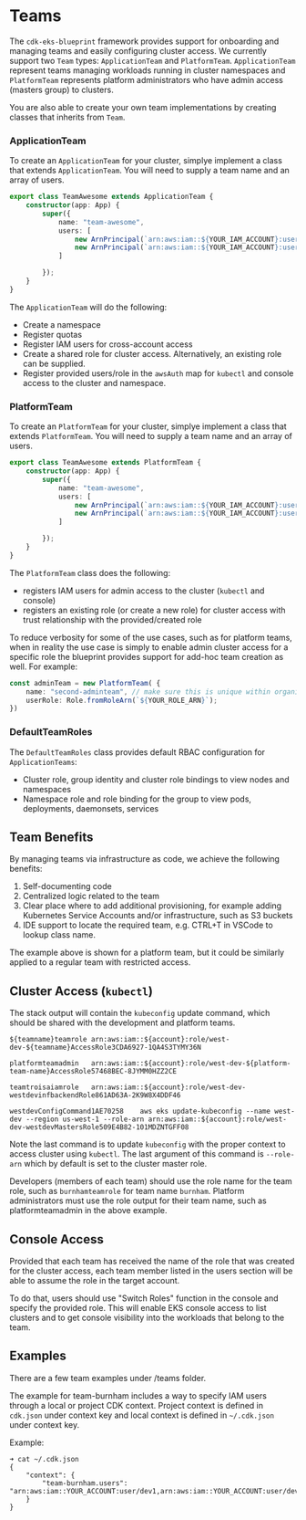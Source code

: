 # Teams

The `cdk-eks-blueprint` framework provides support for onboarding and managing teams and easily configuring cluster access. We currently support two `Team` types: `ApplicationTeam` and `PlatformTeam`. `ApplicationTeam` represent teams managing workloads running in cluster namespaces and `PlatformTeam` represents platform administrators who have admin access (masters group) to clusters.

You are also able to create your own team implementations by creating classes that inherits from `Team`.

### ApplicationTeam 

To create an `ApplicationTeam` for your cluster, simplye implement a class that extends `ApplicationTeam`. You will need to supply a team name and an array of users.  

```typescript
export class TeamAwesome extends ApplicationTeam {
    constructor(app: App) {
        super({
            name: "team-awesome",
            users: [
                new ArnPrincipal(`arn:aws:iam::${YOUR_IAM_ACCOUNT}:user/user1`),  
                new ArnPrincipal(`arn:aws:iam::${YOUR_IAM_ACCOUNT}:user/user2`)
            ]

        });
    }
}
```

The `ApplicationTeam` will do the following:

- Create a namespace
- Register quotas
- Register IAM users for cross-account access
- Create a shared role for cluster access. Alternatively, an existing role can be supplied.
- Register provided users/role in the `awsAuth` map for `kubectl` and console access to the cluster and namespace.

### PlatformTeam 

To create an `PlatformTeam` for your cluster, simplye implement a class that extends `PlatformTeam`. You will need to supply a team name and an array of users.  

```typescript
export class TeamAwesome extends PlatformTeam {
    constructor(app: App) {
        super({
            name: "team-awesome",
            users: [
                new ArnPrincipal(`arn:aws:iam::${YOUR_IAM_ACCOUNT}:user/user1`),  
                new ArnPrincipal(`arn:aws:iam::${YOUR_IAM_ACCOUNT}:user/user2`)
            ]

        });
    }
}
```
The `PlatformTeam` class does the following:

 - registers IAM users for admin access to the cluster (`kubectl` and console)
 - registers an existing role (or create a new role) for cluster access with trust relationship with the provided/created role
 
To reduce verbosity for some of the use cases, such as for platform teams, when in reality the use case is simply to enable admin cluster access for a specific role the blueprint provides support for add-hoc team creation as well. For example:

```typescript
const adminTeam = new PlatformTeam( {
    name: "second-adminteam", // make sure this is unique within organization
    userRole: Role.fromRoleArn(`${YOUR_ROLE_ARN}`);
})
```

### DefaultTeamRoles 

The `DefaultTeamRoles` class provides default RBAC configuration for `ApplicationTeams`:

 - Cluster role, group identity and cluster role bindings to view nodes and namespaces
 - Namespace role and role binding for the group to view pods, deployments, daemonsets, services

## Team Benefits 

By managing teams via infrastructure as code, we achieve the following benefits:

1. Self-documenting code
2. Centralized logic related to the team
3. Clear place where to add additional provisioning, for example adding Kubernetes Service Accounts and/or infrastructure, such as S3 buckets
4. IDE support to locate the required team, e.g. CTRL+T in VSCode to lookup class name.

The example above is shown for a platform team, but it could be similarly applied to a regular team with restricted access. 

## Cluster Access (`kubectl`)

The stack output will contain the `kubeconfig` update command, which should be shared with the development and platform teams.

```
${teamname}teamrole	arn:aws:iam::${account}:role/west-dev-${teamname}AccessRole3CDA6927-1QA4S3TYMY36N

platformteamadmin	arn:aws:iam::${account}:role/west-dev-${platform-team-name}AccessRole57468BEC-8JYMM0HZZ2CE	

teamtroisaiamrole	arn:aws:iam::${account}:role/west-dev-westdevinfbackendRole861AD63A-2K9W8X4DDF46

westdevConfigCommand1AE70258	aws eks update-kubeconfig --name west-dev --region us-west-1 --role-arn arn:aws:iam::${account}:role/west-dev-westdevMastersRole509E4B82-101MDZNTGFF08
```

Note the last command is to update `kubeconfig` with the proper context to access cluster using `kubectl`. The last argument of this command is `--role-arn` which by default is set to the cluster master role. 

Developers (members of each team) should use the role name for the team role, such as `burnhamteamrole` for team name `burnham`. 
Platform administrators must use the role output for their team name, such as platformteamadmin in the above example.

## Console Access

Provided that each team has received the name of the role that was created for the cluster access, each team member listed in the users section will be able to assume the role in the target account. 

To do that, users should use "Switch Roles" function in the console and specify the provided role. This will enable EKS console access to list clusters and to get console visibility into the workloads that belong to the team. 

## Examples

There are a few team examples under /teams folder.

The example for team-burnham includes a way to specify IAM users through a local or project CDK context. 
Project context is defined in `cdk.json` under context key and local context is defined in `~/.cdk.json` under context key. 

Example:

```
➜ cat ~/.cdk.json 
{
    "context": {
        "team-burnham.users": "arn:aws:iam::YOUR_ACCOUNT:user/dev1,arn:aws:iam::YOUR_ACCOUNT:user/dev2"
    }
}
```